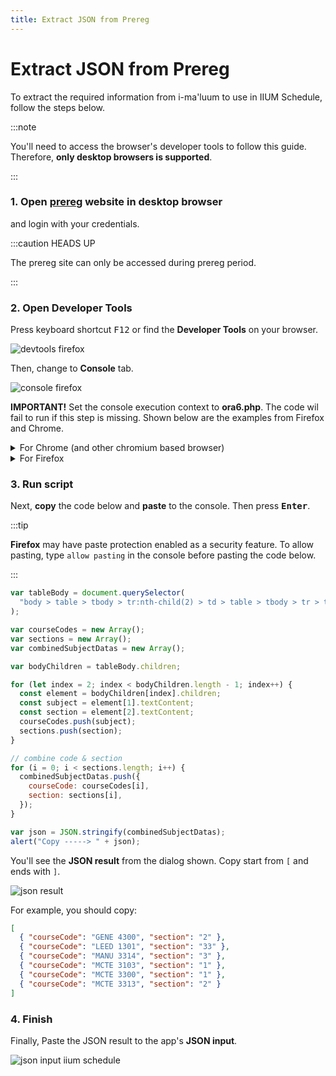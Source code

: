 ```yaml
---
title: Extract JSON from Prereg
---
```


# Extract JSON from Prereg

To extract the required information from i-ma'luum to use in IIUM Schedule, follow the steps below.

:::note

You'll need to access the browser's developer tools to follow this guide. Therefore, **only desktop browsers is supported**.

:::

### 1. Open [prereg](https://prereg1.iium.edu.my) website in desktop browser

and login with your credentials.

:::caution HEADS UP

The prereg site can only be accessed during prereg period.

:::

### 2. Open Developer Tools

Press keyboard shortcut <kbd>F12</kbd> or find the **Developer Tools** on your browser.

![devtools firefox](./screenshots/Screenshot-2022-03-06-092412.png)

Then, change to **Console** tab.

![console firefox](./screenshots/Screenshot-2022-03-06-074242.png)

**IMPORTANT!** Set the console execution context to **ora6.php**. The code wil fail to run if this step is missing. Shown below are the examples from Firefox and Chrome.

<details>
  <summary>For Chrome (and other chromium based browser)</summary>
  <div>
  <p>In the console, look for dropdown button that says <b>Top</b>. Then, change it to <b>ora6.php</b> as shown below. </p>
    <img
      src={require('./screenshots/Screenshot-2022-03-06-074800.png').default}
      alt="Execution context chrome"
/>
  </div>
</details>

<details>
  <summary>For Firefox</summary>
  <div>
  <p>In the console, below the log messages, look for dropdown button that says <b>Top</b>. Then, change it to <b>ora6.php</b> as shown below. </p>
    <img
      src={require('./screenshots/Screenshot-2022-03-06-074250.png').default}
      alt="Execution context firefox"
/>
  </div>
</details>

### 3. Run script

Next, **copy** the code below and **paste** to the console. Then press <kbd>**Enter**</kbd>.

:::tip

**Firefox** may have paste protection enabled as a security feature. To allow pasting, type `allow pasting` in the console before pasting the code below.

:::

```js
var tableBody = document.querySelector(
  "body > table > tbody > tr:nth-child(2) > td > table > tbody > tr > td > table > tbody"
);

var courseCodes = new Array();
var sections = new Array();
var combinedSubjectDatas = new Array();

var bodyChildren = tableBody.children;

for (let index = 2; index < bodyChildren.length - 1; index++) {
  const element = bodyChildren[index].children;
  const subject = element[1].textContent;
  const section = element[2].textContent;
  courseCodes.push(subject);
  sections.push(section);
}

// combine code & section
for (i = 0; i < sections.length; i++) {
  combinedSubjectDatas.push({
    courseCode: courseCodes[i],
    section: sections[i],
  });
}

var json = JSON.stringify(combinedSubjectDatas);
alert("Copy -----> " + json);
```

You'll see the **JSON result** from the dialog shown. Copy start from `[` and ends with `]`.

![json result](./screenshots/Screenshot-2022-03-06-074230.png)

For example, you should copy:

```json
[
  { "courseCode": "GENE 4300", "section": "2" },
  { "courseCode": "LEED 1301", "section": "33" },
  { "courseCode": "MANU 3314", "section": "3" },
  { "courseCode": "MCTE 3103", "section": "1" },
  { "courseCode": "MCTE 3300", "section": "1" },
  { "courseCode": "MCTE 3313", "section": "2" }
]
```

### 4. Finish

Finally, Paste the JSON result to the app's **JSON input**.

![json input iium schedule](./screenshots/app-json-input.gif)
